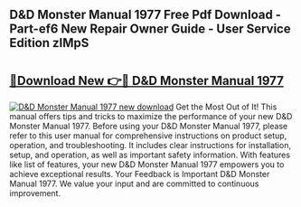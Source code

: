 ## D&D Monster Manual 1977 Free Pdf Download - Part-ef6 New Repair Owner Guide - User Service Edition zIMpS

# <h2><a href="http://bc12791.oget.top/?id=D%26D+Monster+Manual+1977">🔗Download New 👉🔴 D&D Monster Manual 1977</a></h2>

[![D&D Monster Manual 1977 new download](https://i.imgur.com/5g1atiW.png)](http://bc12791.oget.top/?id=D%26D+Monster+Manual+1977)
Get the Most Out of It! This manual offers tips and tricks to maximize the performance of your new D&D Monster Manual 1977. Before using your D&D Monster Manual 1977, please refer to this user manual for comprehensive instructions on product setup, operation, and troubleshooting. It includes clear instructions for installation, setup, and operation, as well as important safety information. With features like list of features, your new D&D Monster Manual 1977 empowers you to achieve exceptional results. Your Feedback is Important D&D Monster Manual 1977. We value your input and are committed to continuous improvement.
